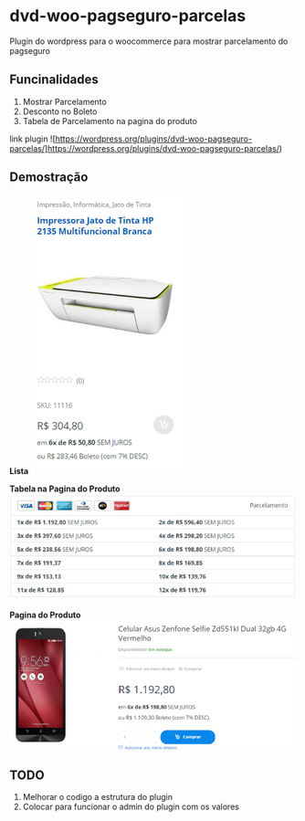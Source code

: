 # dvd-woo-pagseguro-parcelas
Plugin do wordpress para o woocommerce para mostrar parcelamento do pagseguro 

## Funcinalidades

1. Mostrar Parcelamento
2. Desconto no Boleto
3. Tabela de Parcelamento na pagina do produto


link plugin
![https://wordpress.org/plugins/dvd-woo-pagseguro-parcelas/]https://wordpress.org/plugins/dvd-woo-pagseguro-parcelas/)


## Demostração

**Lista**
![demostração](https://github.com/davidcostadev/dvd-woo-pagseguro-parcelas/blob/master/img/produto.png)


**Tabela na Pagina do Produto**
![demostração](https://github.com/davidcostadev/dvd-woo-pagseguro-parcelas/blob/master/img/tabela.png)

**Pagina do Produto**
![demostração](https://github.com/davidcostadev/dvd-woo-pagseguro-parcelas/blob/master/img/pagina-produto.png)

## TODO
 1. Melhorar o codigo a estrutura do plugin
 2. Colocar para funcionar o admin do plugin com os valores
